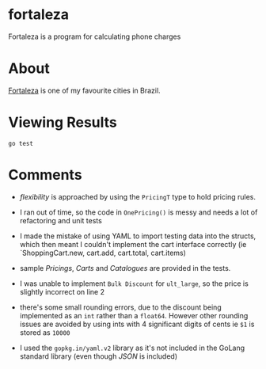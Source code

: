 # fortaleza

Fortaleza is a program for calculating phone charges

# About

[Fortaleza](https://en.wikipedia.org/wiki/Fortaleza) is one of my favourite cities in Brazil.

# Viewing Results

    go test

# Comments

* *flexibility* is approached by using the `PricingT` type to hold
  pricing rules.

* I ran out of time, so the code in `OnePricing()` is messy and needs a
  lot of refactoring and unit tests

* I made the mistake of using YAML to import testing data into the
  structs, which then meant I couldn't implement the cart interface
  correctly (ie `ShoppingCart.new, cart.add, cart.total, cart.items)

* sample *Pricings*, *Carts*  and *Catalogues*   are provided in the
  tests.

* I was unable to implement `Bulk Discount` for `ult_large`, so the
  price is slightly incorrect on line 2

* there's some small rounding errors, due to the discount being
  implemented as an `int` rather than a `float64`. However other
  rounding issues are avoided by using ints with 4 significant digits of
  cents ie `$1` is stored as `10000`

* I used the `gopkg.in/yaml.v2` library as it's not included in the
  GoLang standard library (even though *JSON* is included)
